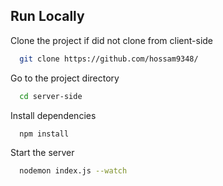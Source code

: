 ## Run Locally

Clone the project if did not clone from client-side

```bash
  git clone https://github.com/hossam9348/
```

Go to the project directory

```bash
  cd server-side
```

Install dependencies

```bash
  npm install
```

Start the server

```bash
  nodemon index.js --watch
```


